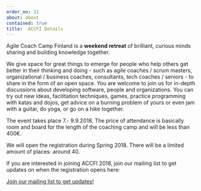 ```yaml
---
order_no: 11
about: about
contained: true
title:  ACCFI Details
---
```


Agile Coach Camp Finland is a **weekend retreat** of brilliant, curious minds sharing and building knowledge together.

We give space for great things to emerge for people who help others get better in their thinking and doing - such as agile coaches / scrum masters, organizational / business coaches, consultants, tech coaches / seniors - to share in the form of an open space. *You* are welcome to join us for in-depth discussions about developing software, people and organizations. You can try out new ideas, facilitation techniques, games, practice programming with katas and dojos, get advice on a burning problem of yours or even jam with a guitar, do yoga, or go on a hike together.

The event takes place 7.- 9.9.2018. The price of attendance is basically room and board for the length of the coaching camp and will be less than 400€. 

We will open the registration during Spring 2018. There will be a limited amount of places: around 40. 

If you are interested in joining ACCFI 2018, join our mailing list to get updates on when the registration opens here: 

<p class="text-center"><a href="https://groups.google.com/forum/#!forum/accfi-2018-news/join" class="btn btn-primary btn-lg large-button">Join our mailing list to get updates!</a></p>

